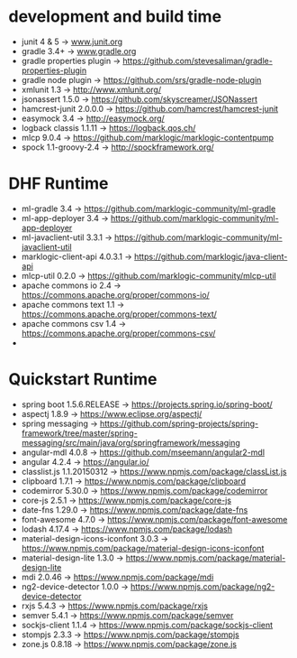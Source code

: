 # development and build time 
- junit 4 & 5 -> www.junit.org
- gradle 3.4+ -> www.gradle.org
- gradle properties plugin -> https://github.com/stevesaliman/gradle-properties-plugin
- gradle node plugin -> https://github.com/srs/gradle-node-plugin
- xmlunit 1.3 -> http://www.xmlunit.org/
- jsonassert 1.5.0 -> https://github.com/skyscreamer/JSONassert
- hamcrest-junit 2.0.0.0 -> https://github.com/hamcrest/hamcrest-junit
- easymock 3.4 -> http://easymock.org/
- logback classis 1.1.11 -> https://logback.qos.ch/
- mlcp 9.0.4 -> https://github.com/marklogic/marklogic-contentpump
- spock 1.1-groovy-2.4 -> http://spockframework.org/

# DHF Runtime
- ml-gradle 3.4 -> https://github.com/marklogic-community/ml-gradle
- ml-app-deployer 3.4 -> https://github.com/marklogic-community/ml-app-deployer
- ml-javaclient-util 3.3.1 -> https://github.com/marklogic-community/ml-javaclient-util
- marklogic-client-api 4.0.3.1 -> https://github.com/marklogic/java-client-api
- mlcp-util 0.2.0 -> https://github.com/marklogic-community/mlcp-util
- apache commons io 2.4 -> https://commons.apache.org/proper/commons-io/
- apache commons text 1.1 -> https://commons.apache.org/proper/commons-text/
- apache commons csv 1.4 -> https://commons.apache.org/proper/commons-csv/
-

# Quickstart Runtime
- spring boot 1.5.6.RELEASE -> https://projects.spring.io/spring-boot/
- aspectj 1.8.9 -> https://www.eclipse.org/aspectj/
- spring messaging -> https://github.com/spring-projects/spring-framework/tree/master/spring-messaging/src/main/java/org/springframework/messaging
- angular-mdl 4.0.8 -> https://github.com/mseemann/angular2-mdl
- angular 4.2.4 -> https://angular.io/
- classlist.js 1.1.20150312 -> https://www.npmjs.com/package/classList.js
- clipboard 1.7.1 -> https://www.npmjs.com/package/clipboard
- codemirror 5.30.0 -> https://www.npmjs.com/package/codemirror
- core-js 2.5.1 -> https://www.npmjs.com/package/core-js
- date-fns 1.29.0 -> https://www.npmjs.com/package/date-fns
- font-awesome 4.7.0 -> https://www.npmjs.com/package/font-awesome
- lodash 4.17.4 -> https://www.npmjs.com/package/lodash
- material-design-icons-iconfont 3.0.3 -> https://www.npmjs.com/package/material-design-icons-iconfont
- material-design-lite 1.3.0 -> https://www.npmjs.com/package/material-design-lite
- mdi 2.0.46 -> https://www.npmjs.com/package/mdi
- ng2-device-detector 1.0.0 -> https://www.npmjs.com/package/ng2-device-detector
- rxjs 5.4.3 -> https://www.npmjs.com/package/rxjs
- semver 5.4.1 -> https://www.npmjs.com/package/semver
- sockjs-client 1.1.4 -> https://www.npmjs.com/package/sockjs-client
- stompjs 2.3.3 -> https://www.npmjs.com/package/stompjs
- zone.js 0.8.18 -> https://www.npmjs.com/package/zone.js
